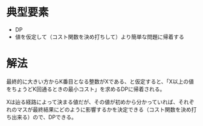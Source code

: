 # 典型要素

* DP
* 値を仮定して（コスト関数を決め打ちして）より簡単な問題に帰着する

# 解法

最終的に大きい方からK番目となる整数がXである、と仮定すると、「X以上の値をちょうどK回通るときの最小コスト」を求めるDPに帰着される。

Xは辿る経路によって決まる値だが、その値が初めから分かっていれば、それぞれのマスが最終結果にどのように影響するかを決定できる（コスト関数を決め打ち出来る）ので、DPできる。
